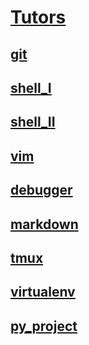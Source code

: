 # [Tutors](https://github.com/faleite/tutors)
## [**git**](https://github.com/faleite/tutors/blob/main/src/git.md)
## [**shell_I**](https://github.com/faleite/tutors/blob/main/src/shell_I.md)
## [**shell_II**](https://github.com/faleite/tutors/blob/main/src/shell_II.md)
## [**vim**](https://github.com/faleite/tutors/blob/main/src/vim.md)
## [**debugger**](https://github.com/faleite/tutors/blob/main/src/debugger_gdb.md)
## [**markdown**](https://github.com/faleite/tutors/blob/main/src/markdown.md)
## [**tmux**](https://github.com/faleite/tutors/blob/main/src/tmux.md)
## [**virtualenv**](https://github.com/faleite/tutors/blob/main/src/virtualenv.md)
## [**py_project**](https://github.com/faleite/tutors/blob/main/src/projeto.md)